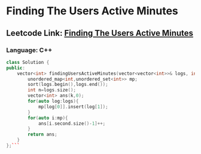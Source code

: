 # Finding The Users Active Minutes

## Leetcode Link: [Finding The Users Active Minutes](https://leetcode.com/problems/finding-the-users-active-minutes/)
### Language: C++

```cpp
class Solution {
public:
    vector<int> findingUsersActiveMinutes(vector<vector<int>>& logs, int k) {
        unordered_map<int,unordered_set<int>> mp;
        sort(logs.begin(),logs.end());
        int n=logs.size();
        vector<int> ans(k,0);
        for(auto log:logs){
            mp[log[0]].insert(log[1]);
        }
        for(auto i:mp){
            ans[i.second.size()-1]++;
        }
        return ans;
    }
};```



